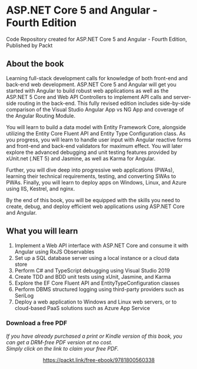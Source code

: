 # ASP.NET Core 5 and Angular - Fourth Edition
Code Repository created for ASP.NET Core 5 and Angular - Fourth Edition, Published by Packt

## About the book

Learning full-stack development calls for knowledge of both front-end and back-end web development. ASP.NET Core 5 and Angular will get you started with Angular to build robust web applications as well as the ASP.NET 5 Core and Web API Controllers to implement API calls and server-side routing in the back-end. This fully revised edition includes side-by-side comparison of the Visual Studio Angular App vs NG App and coverage of the Angular Routing Module.

You will learn to build a data model with Entity Framework Core, alongside utilizing the Entity Core Fluent API and Entity Type Configuration class. As you progress, you will learn to handle user input with Angular reactive forms and front-end and back-end validators for maximum effect. You will later explore the advanced debugging and unit testing features provided by xUnit.net (.NET 5) and Jasmine, as well as Karma for Angular.

Further, you will dive deep into progressive web applications (PWAs), learning their technical requirements, testing, and converting SWAs to PWAs. Finally, you will learn to deploy apps on Windows, Linux, and Azure using IIS, Kestrel, and nginx.

By the end of this book, you will be equipped with the skills you need to create, debug, and deploy efficient web applications using ASP.NET Core and Angular.

## What you will learn
1. Implement a Web API interface with ASP.NET Core and consume it with Angular using RxJS Observables
2. Set up a SQL database server using a local instance or a cloud data store
3. Perform C# and TypeScript debugging using Visual Studio 2019
4. Create TDD and BDD unit tests using xUnit, Jasmine, and Karma
5. Explore the EF Core Fluent API and EntityTypeConfiguration classes
6. Perform DBMS structured logging using third-party providers such as SeriLog
7. Deploy a web application to Windows and Linux web servers, or to cloud-based PaaS solutions such as Azure App Service
### Download a free PDF

 <i>If you have already purchased a print or Kindle version of this book, you can get a DRM-free PDF version at no cost.<br>Simply click on the link to claim your free PDF.</i>
<p align="center"> <a href="https://packt.link/free-ebook/9781800560338">https://packt.link/free-ebook/9781800560338 </a> </p>
